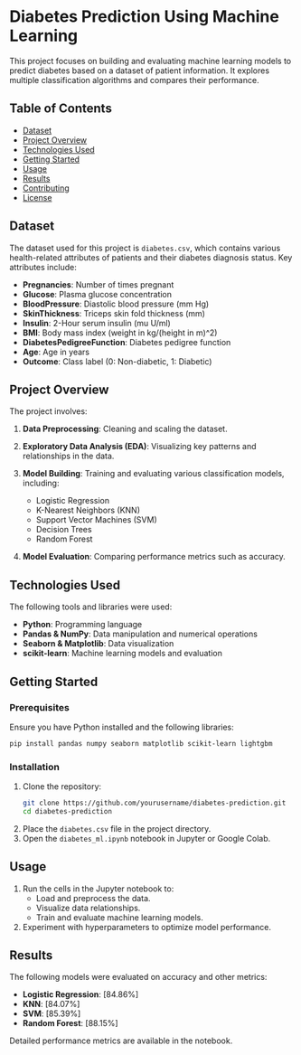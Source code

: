 # Diabetes Prediction Using Machine Learning

This project focuses on building and evaluating machine learning models to predict diabetes based on a dataset of patient information. It explores multiple classification algorithms and compares their performance.

## Table of Contents
- [Dataset](#dataset)
- [Project Overview](#project-overview)
- [Technologies Used](#technologies-used)
- [Getting Started](#getting-started)
- [Usage](#usage)
- [Results](#results)
- [Contributing](#contributing)
- [License](#license)

## Dataset
The dataset used for this project is `diabetes.csv`, which contains various health-related attributes of patients and their diabetes diagnosis status. Key attributes include:
- **Pregnancies**: Number of times pregnant
- **Glucose**: Plasma glucose concentration
- **BloodPressure**: Diastolic blood pressure (mm Hg)
- **SkinThickness**: Triceps skin fold thickness (mm)
- **Insulin**: 2-Hour serum insulin (mu U/ml)
- **BMI**: Body mass index (weight in kg/(height in m)^2)
- **DiabetesPedigreeFunction**: Diabetes pedigree function
- **Age**: Age in years
- **Outcome**: Class label (0: Non-diabetic, 1: Diabetic)

## Project Overview
The project involves:
1. **Data Preprocessing**: Cleaning and scaling the dataset.
2. **Exploratory Data Analysis (EDA)**: Visualizing key patterns and relationships in the data.
3. **Model Building**: Training and evaluating various classification models, including:
   - Logistic Regression
   - K-Nearest Neighbors (KNN)
   - Support Vector Machines (SVM)
   - Decision Trees
   - Random Forest
  
4. **Model Evaluation**: Comparing performance metrics such as accuracy.

## Technologies Used
The following tools and libraries were used:
- **Python**: Programming language
- **Pandas & NumPy**: Data manipulation and numerical operations
- **Seaborn & Matplotlib**: Data visualization
- **scikit-learn**: Machine learning models and evaluation


## Getting Started
### Prerequisites
Ensure you have Python installed and the following libraries:
```bash
pip install pandas numpy seaborn matplotlib scikit-learn lightgbm
```

### Installation
1. Clone the repository:
   ```bash
   git clone https://github.com/yourusername/diabetes-prediction.git
   cd diabetes-prediction
   ```
2. Place the `diabetes.csv` file in the project directory.
3. Open the `diabetes_ml.ipynb` notebook in Jupyter or Google Colab.

## Usage
1. Run the cells in the Jupyter notebook to:
   - Load and preprocess the data.
   - Visualize data relationships.
   - Train and evaluate machine learning models.
2. Experiment with hyperparameters to optimize model performance.

## Results
The following models were evaluated on accuracy and other metrics:
- **Logistic Regression**: [84.86%]
- **KNN**: [84.07%]
- **SVM**: [85.39%]
- **Random Forest**: [88.15%]


Detailed performance metrics are available in the notebook.


